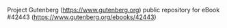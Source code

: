 Project Gutenberg (https://www.gutenberg.org) public repository for eBook #42443 (https://www.gutenberg.org/ebooks/42443)
